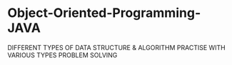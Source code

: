 # Object-Oriented-Programming-JAVA
DIFFERENT TYPES OF DATA STRUCTURE &amp; ALGORITHM PRACTISE WITH VARIOUS TYPES PROBLEM SOLVING

